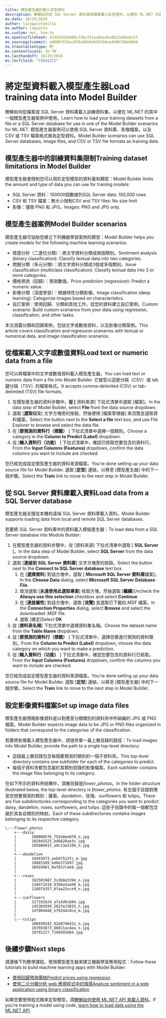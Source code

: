 ```yaml
---
title: 模型產生器的載入定型資料
description: 瞭解如何從 SQL Server 資料庫或檔案載入定型資料，以便在 ML.NET 的其中一個模型產生器案例中使用。
ms.date: 10/29/2019
author: luisquintanilla
ms.author: luquinta
ms.custom: mvc, how-to
ms.openlocfilehash: 47dd32d18d00c33bcf51aa0ea3be8b22494ebc5f
ms.sourcegitcommit: ad800f019ac976cb669e635fb0ea49db740e6890
ms.translationtype: MT
ms.contentlocale: zh-TW
ms.lasthandoff: 10/29/2019
ms.locfileid: "73041272"
---
```

# <a name="load-training-data-into-model-builder"></a><span data-ttu-id="c67e6-103">將定型資料載入模型產生器</span><span class="sxs-lookup"><span data-stu-id="c67e6-103">Load training data into Model Builder</span></span>

<span data-ttu-id="c67e6-104">瞭解如何從檔案或 SQL Server 資料庫載入訓練資料集，以便在 ML.NET 的其中一個模型產生器案例中使用。</span><span class="sxs-lookup"><span data-stu-id="c67e6-104">Learn how to load your training datasets from a file or a SQL Server database for use in one of the Model Builder scenarios for ML.NET.</span></span> <span data-ttu-id="c67e6-105">模型產生器案例可以使用 SQL Server 資料庫、影像檔案，以及 CSV 或 TSV 檔案格式做為定型資料。</span><span class="sxs-lookup"><span data-stu-id="c67e6-105">Model Builder scenarios can use SQL Server databases, image files, and CSV or TSV file formats as training data.</span></span>

## <a name="training-dataset-limitations-in-model-builder"></a><span data-ttu-id="c67e6-106">模型產生器中的訓練資料集限制</span><span class="sxs-lookup"><span data-stu-id="c67e6-106">Training dataset limitations in Model Builder</span></span>

<span data-ttu-id="c67e6-107">模型產生器會限制您可以用於定型模型的資料量和類型：</span><span class="sxs-lookup"><span data-stu-id="c67e6-107">Model Builder limits the amount and type of data you can use for training models:</span></span>

- <span data-ttu-id="c67e6-108">SQL Server 資料：100000個數據列</span><span class="sxs-lookup"><span data-stu-id="c67e6-108">SQL Server data: 100,000 rows</span></span> 
- <span data-ttu-id="c67e6-109">CSV 和 TSV 檔案：無大小限制</span><span class="sxs-lookup"><span data-stu-id="c67e6-109">CSV and TSV files: No size limit</span></span>
- <span data-ttu-id="c67e6-110">影像：僅限 PNG 和 JPG。</span><span class="sxs-lookup"><span data-stu-id="c67e6-110">Images: PNG and JPG only.</span></span>

## <a name="model-builder-scenarios"></a><span data-ttu-id="c67e6-111">模型產生器案例</span><span class="sxs-lookup"><span data-stu-id="c67e6-111">Model Builder scenarios</span></span> 

<span data-ttu-id="c67e6-112">模型產生器可協助您建立下列機器學習案例的模型：</span><span class="sxs-lookup"><span data-stu-id="c67e6-112">Model Builder helps you create models for the following machine learning scenarios:</span></span>

- <span data-ttu-id="c67e6-113">情感分析（二進位分類）：將文字資料分類成兩個類別。</span><span class="sxs-lookup"><span data-stu-id="c67e6-113">Sentiment analysis (binary classification): Classify textual data into two categories.</span></span>
- <span data-ttu-id="c67e6-114">問題分類（多元分類）：將文字資料分類成3個或多個類別。</span><span class="sxs-lookup"><span data-stu-id="c67e6-114">Issue classification (multiclass classification): Classify textual data into 3 or more categories.</span></span>
- <span data-ttu-id="c67e6-115">價格預測（回歸）：預測數值。</span><span class="sxs-lookup"><span data-stu-id="c67e6-115">Price prediction (regression): Predict a numeric value.</span></span>
- <span data-ttu-id="c67e6-116">影像分類（深度學習）：根據特性分類影像。</span><span class="sxs-lookup"><span data-stu-id="c67e6-116">Image classification (deep learning): Categorize images based on characteristics.</span></span>
- <span data-ttu-id="c67e6-117">自訂案例：使用回歸、分類和其他工作，從您的資料建立自訂案例。</span><span class="sxs-lookup"><span data-stu-id="c67e6-117">Custom scenario: Build custom scenarios from your data using regression, classification, and other tasks.</span></span>

<span data-ttu-id="c67e6-118">本文涵蓋分類和回歸案例，包括文字或數值資料，以及影像分類案例。</span><span class="sxs-lookup"><span data-stu-id="c67e6-118">This article covers classification and regression scenarios with textual or numerical data, and image classification scenarios.</span></span> 

## <a name="load-text-or-numeric-data-from-a-file"></a><span data-ttu-id="c67e6-119">從檔案載入文字或數值資料</span><span class="sxs-lookup"><span data-stu-id="c67e6-119">Load text or numeric data from a file</span></span>  

<span data-ttu-id="c67e6-120">您可以將檔案中的文字或數值資料載入模型產生器。</span><span class="sxs-lookup"><span data-stu-id="c67e6-120">You can load text or numeric data from a file into Model Builder.</span></span> <span data-ttu-id="c67e6-121">它接受以逗號分隔（CSV）或 tab 鍵分隔（TSV）的檔案格式。</span><span class="sxs-lookup"><span data-stu-id="c67e6-121">It accepts comma-delimited (CSV) or tab-delimited (TSV) file formats.</span></span> 

1. <span data-ttu-id="c67e6-122">在模型產生器的資料步驟中，**從 [** 資料來源] 下拉式清單中選取 [檔案]。</span><span class="sxs-lookup"><span data-stu-id="c67e6-122">In the data step of Model Builder, select **File** from the data source dropdown.</span></span>
2. <span data-ttu-id="c67e6-123">選取 [**選取**檔案] 文字方塊旁的按鈕，然後使用 [檔案管理器] 來流覽並選取資料檔案。</span><span class="sxs-lookup"><span data-stu-id="c67e6-123">Select the button next to the **Select a file** text box, and use File Explorer to browse and select the data file.</span></span>
3. <span data-ttu-id="c67e6-124">在 [**要預測的資料行（標籤）** ] 下拉式清單中選擇一個類別。</span><span class="sxs-lookup"><span data-stu-id="c67e6-124">Choose a category in the **Column to Predict (Label)** dropdown.</span></span>
4. <span data-ttu-id="c67e6-125">從 [**輸入資料行（功能）** ] 下拉式清單中，確認已核取您要包含的資料行。</span><span class="sxs-lookup"><span data-stu-id="c67e6-125">From the **Input Columns (Features)** dropdown, confirm the data columns you want to include are checked.</span></span>

<span data-ttu-id="c67e6-126">您已經完成設定模型產生器的資料來源檔案。</span><span class="sxs-lookup"><span data-stu-id="c67e6-126">You're done setting up your data source file for Model Builder.</span></span> <span data-ttu-id="c67e6-127">選取 [**定型**] 連結，以移至 [模型產生器] 中的下一個步驟。</span><span class="sxs-lookup"><span data-stu-id="c67e6-127">Select the **Train** link to move to the next step in Model Builder.</span></span>

## <a name="load-data-from-a-sql-server-database"></a><span data-ttu-id="c67e6-128">從 SQL Server 資料庫載入資料</span><span class="sxs-lookup"><span data-stu-id="c67e6-128">Load data from a SQL Server database</span></span>

<span data-ttu-id="c67e6-129">模型產生器支援從本機和遠端 SQL Server 資料庫載入資料。</span><span class="sxs-lookup"><span data-stu-id="c67e6-129">Model Builder supports loading data from local and remote SQL Server databases.</span></span>

<span data-ttu-id="c67e6-130">若要將 SQL Server 資料庫中的資料載入模組產生器：</span><span class="sxs-lookup"><span data-stu-id="c67e6-130">To load data from a SQL Server database into Module Builder:</span></span>

1. <span data-ttu-id="c67e6-131">在模型產生器的資料步驟中，從 [資料來源] 下拉式清單中選取 [ **SQL Server** ]。</span><span class="sxs-lookup"><span data-stu-id="c67e6-131">In the data step of Model Builder, select **SQL Server** from the data source dropdown.</span></span>
1. <span data-ttu-id="c67e6-132">選取 [**連接到 SQL Server 資料庫**] 文字方塊旁的按鈕。</span><span class="sxs-lookup"><span data-stu-id="c67e6-132">Select the button next to the **Connect to SQL Server database** text box.</span></span>
    1. <span data-ttu-id="c67e6-133">在 [**選擇資料**] 對話方塊中，選取 [ **Microsoft SQL Server 資料庫**檔案]。</span><span class="sxs-lookup"><span data-stu-id="c67e6-133">In the **Choose Data** dialog, select **Microsoft SQL Server Database File**.</span></span> 
    1. <span data-ttu-id="c67e6-134">取消選取 [**永遠使用此選取專案**] 核取方塊，然後選取 [**繼續**]</span><span class="sxs-lookup"><span data-stu-id="c67e6-134">Uncheck the **Always use this selection** checkbox and select **Continue**</span></span>
    1. <span data-ttu-id="c67e6-135">在 [**連接屬性**] 對話方塊中，選取 [**流覽]** 並選取已下載的.MDF 檔案。</span><span class="sxs-lookup"><span data-stu-id="c67e6-135">In the **Connection Properties** dialog, select **Browse** and select the downloaded .MDF file.</span></span>
    1. <span data-ttu-id="c67e6-136">選取 [確定]</span><span class="sxs-lookup"><span data-stu-id="c67e6-136">Select **OK**</span></span>
1. <span data-ttu-id="c67e6-137">從 [**資料表名稱**] 下拉式清單中選擇資料集名稱。</span><span class="sxs-lookup"><span data-stu-id="c67e6-137">Choose the dataset name from the **Table Name** dropdown.</span></span>
1. <span data-ttu-id="c67e6-138">從 [**要預測的資料行（標籤）** ] 下拉式清單中，選擇您要進行預測的資料類別。</span><span class="sxs-lookup"><span data-stu-id="c67e6-138">From the **Column to Predict (Label)** dropdown, choose the data category on which you want to make a prediction.</span></span>
1. <span data-ttu-id="c67e6-139">從 [**輸入資料行（功能）** ] 下拉式清單中，確認您要包含的資料行已核取。</span><span class="sxs-lookup"><span data-stu-id="c67e6-139">From the **Input Columns (Features)** dropdown, confirm the columns you want to include are checked.</span></span> 

<span data-ttu-id="c67e6-140">您已經完成設定模型產生器的資料來源檔案。</span><span class="sxs-lookup"><span data-stu-id="c67e6-140">You're done setting up your data source file for Model Builder.</span></span> <span data-ttu-id="c67e6-141">選取 [**定型**] 連結，以移至 [模型產生器] 中的下一個步驟。</span><span class="sxs-lookup"><span data-stu-id="c67e6-141">Select the **Train** link to move to the next step in Model Builder.</span></span>

## <a name="set-up-image-data-files"></a><span data-ttu-id="c67e6-142">設定影像資料檔案</span><span class="sxs-lookup"><span data-stu-id="c67e6-142">Set up image data files</span></span>

<span data-ttu-id="c67e6-143">模型產生器預期影像資料是以對應至分類類別的資料夾中所組織的 JPG 或 PNG 檔案。</span><span class="sxs-lookup"><span data-stu-id="c67e6-143">Model Builder expects image data to be JPG or PNG files organized in folders that correspond to the categories of the classification.</span></span> 

<span data-ttu-id="c67e6-144">若要將影像載入模型產生器中，請提供單一最上層目錄的路徑：</span><span class="sxs-lookup"><span data-stu-id="c67e6-144">To load images into Model Builder, provide the path to a single top-level directory:</span></span>

- <span data-ttu-id="c67e6-145">這個最上層目錄包含每個要預測的類別的一個子資料夾。</span><span class="sxs-lookup"><span data-stu-id="c67e6-145">This top-level directory contains one subfolder for each of the categories to predict.</span></span> 
- <span data-ttu-id="c67e6-146">每個子資料夾都包含屬於其類別目錄的影像檔案。</span><span class="sxs-lookup"><span data-stu-id="c67e6-146">Each subfolder contains the image files belonging to its category.</span></span> 
 
<span data-ttu-id="c67e6-147">在如下所示的資料夾結構中，頂層目錄是*flower_photos*。</span><span class="sxs-lookup"><span data-stu-id="c67e6-147">In the folder structure illustrated below, the top-level directory is *flower_photos*.</span></span> <span data-ttu-id="c67e6-148">有五個子目錄對應至您想要預測的類別：雛菊、dandelion、玫瑰、sunflowers 和 tulips。</span><span class="sxs-lookup"><span data-stu-id="c67e6-148">There are five subdirectories corresponding to the categories you want to predict: daisy, dandelion, roses, sunflowers, and tulips.</span></span> <span data-ttu-id="c67e6-149">這些子目錄中的每一個都包含屬於其各自類別的映射。</span><span class="sxs-lookup"><span data-stu-id="c67e6-149">Each of these subdirectories contains images belonging to its respective category.</span></span> 

```text
\---flower_photos
    +---daisy
    |       100080576_f52e8ee070_n.jpg
    |       102841525_bd6628ae3c.jpg
    |       105806915_a9c13e2106_n.jpg
    |       
    +---dandelion
    |       10443973_aeb97513fc_m.jpg
    |       10683189_bd6e371b97.jpg
    |       10919961_0af657c4e8.jpg
    |       
    +---roses
    |       102501987_3cdb8e5394_n.jpg
    |       110472418_87b6a3aa98_m.jpg
    |       118974357_0faa23cce9_n.jpg
    |       
    +---sunflowers
    |       127192624_afa3d9cb84.jpg
    |       145303599_2627e23815_n.jpg
    |       147804446_ef9244c8ce_m.jpg
    |       
    \---tulips
            100930342_92e8746431_n.jpg
            107693873_86021ac4ea_n.jpg
            10791227_7168491604.jpg  
```

## <a name="next-steps"></a><span data-ttu-id="c67e6-150">後續步驟</span><span class="sxs-lookup"><span data-stu-id="c67e6-150">Next steps</span></span>
<span data-ttu-id="c67e6-151">請遵循下列教學課程，使用模型產生器來建立機器學習應用程式：</span><span class="sxs-lookup"><span data-stu-id="c67e6-151">Follow these tutorials to build machine learning apps with Model Builder:</span></span>

- [<span data-ttu-id="c67e6-152">使用回歸預測價格</span><span class="sxs-lookup"><span data-stu-id="c67e6-152">Predict prices using regression</span></span>](../tutorials/predict-prices-with-model-builder.md)
- [<span data-ttu-id="c67e6-153">使用二元分類分析 web 應用程式中的情感</span><span class="sxs-lookup"><span data-stu-id="c67e6-153">Analyze sentiment in a web application using binary classification</span></span>](../tutorials/sentiment-analysis-model-builder.md )

<span data-ttu-id="c67e6-154">如果您要使用程式碼來定型模型，請[瞭解如何使用 ML.NET API 來載入資料](load-data-ml-net.md)。</span><span class="sxs-lookup"><span data-stu-id="c67e6-154">If you're training a model using code, [learn how to load data using the ML.NET API](load-data-ml-net.md).</span></span>
